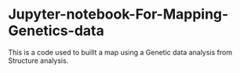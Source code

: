 # Jupyter-notebook-For-Mapping-Genetics-data
This is a code used to buillt a map using a Genetic data analysis from Structure analysis. 
